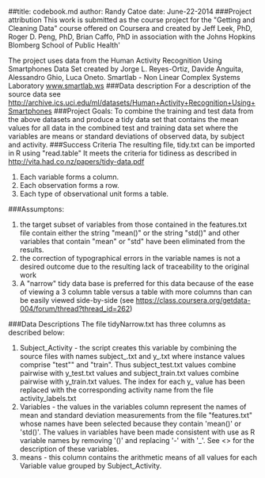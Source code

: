 ##title: codebook.md
author: Randy Catoe
date: June-22-2014
###Project attribution
This work is submitted as the course project for  the "Getting and Cleaning Data" course offered on Coursera and created by Jeff Leek, PhD, Roger D. Peng, PhD, Brian Caffo, PhD in association with the Johns Hopkins Blomberg School of Public Health'</P>
The project uses data from the Human Activity Recognition Using Smartphones Data Set created by Jorge L. Reyes-Ortiz, Davide Anguita, Alessandro Ghio, Luca Oneto.
Smartlab - Non Linear Complex Systems Laboratory
www.smartlab.ws 
###Data description
For a description of the source data see http://archive.ics.uci.edu/ml/datasets/Human+Activity+Recognition+Using+Smartphones
###Project Goals:
To combine the training and test data from the above datasets and produce a tidy data set that contains the mean values for all data in the combined test and training data set where the variables are means or standard deviations of observed data, by subject and activity. 
###Success Criteria
The resulting file, tidy.txt can be imported in R using "read.table" It meets the criteria for tidiness as described in http://vita.had.co.nz/papers/tidy-data.pdf

  1. Each variable forms a column.
  2. Each observation forms a row.
  3. Each type of observational unit forms a table.
  
###Assumptons:
  1. the target subset of variables from those contained in the features.txt file contain either the string "mean()" or the string "std()" and other variables that contain "mean" or "std" have been eliminated from the results.
  2. the correction of typographical errors in the variable names is not a desired outcome due to the resulting lack of traceability to the original work
  3. A "narrow" tidy data base is preferred for this data because of the ease of viewing a 3 column table versus a table with more columns than can be easily viewed side-by-side (see https://class.coursera.org/getdata-004/forum/thread?thread_id=262)

###Data Descriptions
The file tidyNarrow.txt has three columns as described below:

1. Subject_Activity - the script creates this variable by combining the source files with names subject_<instance>.txt and y_<instance>.txt where instance values comprise "test"" and "train". Thus subject_test.txt values combine pairwise with y_test.txt values and subject_train.txt values combine pairwise with y_train.txt values. The index for each y_<instance> value has been replaced with the corresponding activity name from the file activity_labels.txt
2. Variables - the values in the variables column represent the names of mean and standard deviation measurements from the file "features.txt" whose names have been selected because they contain 'mean()' or 'std()'. The values in variables have been made consistent with use as R variable names by removing '()' and replacing '-' with '_'. See <> for the description of these variables.
3. means - this column contains the arithmetic means of all values for each Variable value grouped by Subject_Activity.
